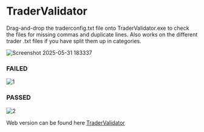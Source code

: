 # TraderValidator
Drag-and-drop the traderconfig.txt file onto TraderValidator.exe to check the files for missing commas and duplicate lines.
Also works on the different trader .txt files if you have split them up in categories.

![Screenshot 2025-05-31 183337](https://github.com/user-attachments/assets/ffa9561e-88c3-4f12-b52a-554e92c8a3ac)

### FAILED
![1](https://github.com/user-attachments/assets/4790dfe9-3679-42c9-a009-aca423c19672)


### PASSED
![2](https://github.com/user-attachments/assets/d0c05d36-66df-474d-bf3c-8e06894b79a5)


Web version can be found here [TraderValidator](https://itscapp.eu/trader-validator.html)
